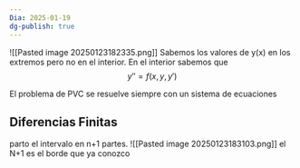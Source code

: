 ```yaml
---
Dia: 2025-01-19
dg-publish: true
---
```

![[Pasted image 20250123182335.png]]
Sabemos los valores de y(x) en los extremos pero no en el interior. En el interior sabemos que $$y''=f(x, y, y')$$

El problema de PVC se resuelve siempre con un sistema de ecuaciones 

## Diferencias Finitas

parto el intervalo en n+1 partes. 
![[Pasted image 20250123183103.png]]
el N+1 es el borde que ya conozco

